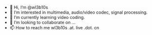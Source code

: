 - 👋 Hi, I’m @wl3b10s
- 👀 I’m interested in multimedia, audio/video codec, signal processing. 
- 🌱 I’m currently learning video coding.
- 💞️ I’m looking to collaborate on ...
- 📫 How to reach me wl3b10s .at. live .dot. cn

<!---
wl3b10s/wl3b10s is a ✨ special ✨ repository because its `README.md` (this file) appears on your GitHub profile.
You can click the Preview link to take a look at your changes.
--->
